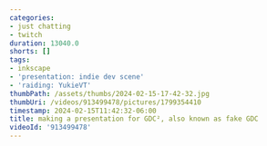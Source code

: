 ```yaml
---
categories:
- just chatting
- twitch
duration: 13040.0
shorts: []
tags:
- inkscape
- 'presentation: indie dev scene'
- 'raiding: YukieVT'
thumbPath: /assets/thumbs/2024-02-15-17-42-32.jpg
thumbUri: /videos/913499478/pictures/1799354410
timestamp: 2024-02-15T11:42:32-06:00
title: making a presentation for GDC², also known as fake GDC
videoId: '913499478'
---
```

